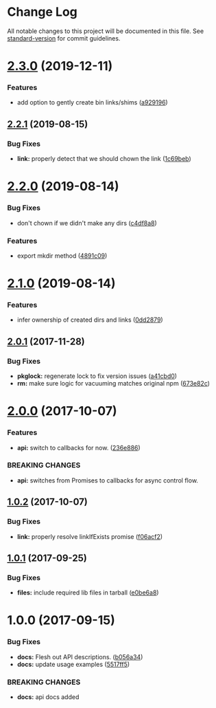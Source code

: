 # Change Log

All notable changes to this project will be documented in this file.
See [standard-version](https://github.com/conventional-changelog/standard-version) for commit guidelines.

<a name="2.3.0"></a>

# [2.3.0](https://github.com/npm/gentle-fs/compare/v2.2.1...v2.3.0) (2019-12-11)

### Features

* add option to gently create bin links/shims ([a929196](https://github.com/npm/gentle-fs/commit/a929196))

<a name="2.2.1"></a>

## [2.2.1](https://github.com/npm/gentle-fs/compare/v2.2.0...v2.2.1) (2019-08-15)

### Bug Fixes

* **link:** properly detect that we should chown the link ([1c69beb](https://github.com/npm/gentle-fs/commit/1c69beb))

<a name="2.2.0"></a>

# [2.2.0](https://github.com/npm/gentle-fs/compare/v2.1.0...v2.2.0) (2019-08-14)

### Bug Fixes

* don't chown if we didn't make any dirs ([c4df8a8](https://github.com/npm/gentle-fs/commit/c4df8a8))

### Features

* export mkdir method ([4891c09](https://github.com/npm/gentle-fs/commit/4891c09))

<a name="2.1.0"></a>

# [2.1.0](https://github.com/npm/gentle-fs/compare/v2.0.1...v2.1.0) (2019-08-14)

### Features

* infer ownership of created dirs and links ([0dd2879](https://github.com/npm/gentle-fs/commit/0dd2879))

<a name="2.0.1"></a>

## [2.0.1](https://github.com/npm/gentle-fs/compare/v2.0.0...v2.0.1) (2017-11-28)

### Bug Fixes

* **pkglock:** regenerate lock to fix version issues ([a41cbd0](https://github.com/npm/gentle-fs/commit/a41cbd0))
* **rm:** make sure logic for vacuuming matches original
  npm ([673e82c](https://github.com/npm/gentle-fs/commit/673e82c))

<a name="2.0.0"></a>

# [2.0.0](https://github.com/npm/gentle-fs/compare/v1.0.2...v2.0.0) (2017-10-07)

### Features

* **api:** switch to callbacks for now. ([236e886](https://github.com/npm/gentle-fs/commit/236e886))

### BREAKING CHANGES

* **api:** switches from Promises to callbacks for async control flow.

<a name="1.0.2"></a>

## [1.0.2](https://github.com/npm/gentle-fs/compare/v1.0.1...v1.0.2) (2017-10-07)

### Bug Fixes

* **link:** properly resolve linkIfExists promise ([f06acf2](https://github.com/npm/gentle-fs/commit/f06acf2))

<a name="1.0.1"></a>

## [1.0.1](https://github.com/npm/gentle-fs/compare/v1.0.0...v1.0.1) (2017-09-25)

### Bug Fixes

* **files:** include required lib files in tarball ([e0be6a8](https://github.com/npm/gentle-fs/commit/e0be6a8))

<a name="1.0.0"></a>

# 1.0.0 (2017-09-15)

### Bug Fixes

* **docs:** Flesh out API descriptions. ([b056a34](https://github.com/npm/gentle-fs/commit/b056a34))
* **docs:** update usage examples ([5517ff5](https://github.com/npm/gentle-fs/commit/5517ff5))

### BREAKING CHANGES

* **docs:** api docs added
